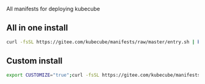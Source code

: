All manifests for deploying kubecube

## All in one install
```bash
curl -fsSL https://gitee.com/kubecube/manifests/raw/master/entry.sh | bash
```

## Custom install
```bash
export CUSTOMIZE="true";curl -fsSL https://gitee.com/kubecube/manifests/raw/master/entry.sh | bash
```